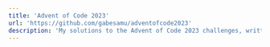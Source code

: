 ```yaml
---
title: 'Advent of Code 2023'
url: 'https://github.com/gabesamu/adventofcode2023'
description: 'My solutions to the Advent of Code 2023 challenges, written in C'
---
```

